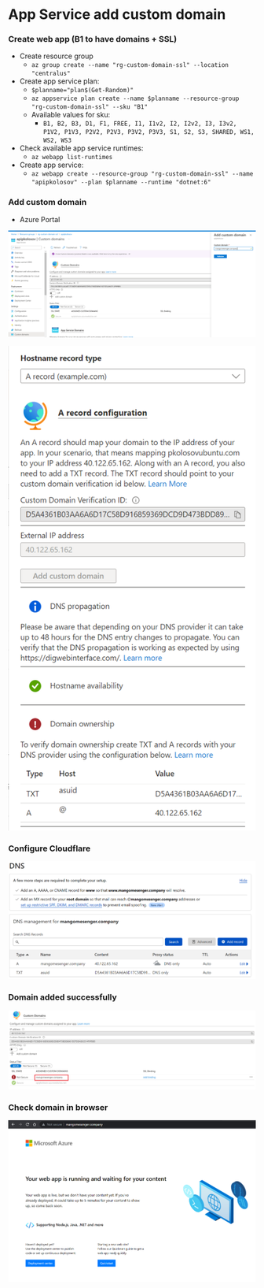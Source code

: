 ﻿# App Service add custom domain

### Create web app (B1 to have domains + SSL)

- Create resource group
    - `az group create --name "rg-custom-domain-ssl" --location "centralus"`
- Create app service plan:
    - `$planname="plan$(Get-Random)"`
    - `az appservice plan create --name $planname --resource-group "rg-custom-domain-ssl" --sku "B1"`
    - Available values for sku:
        - `B1, B2, B3, D1, F1, FREE, I1, I1v2, I2, I2v2, I3, I3v2, P1V2, P1V3, P2V2, P2V3, P3V2, P3V3, S1, S2, S3, SHARED, WS1, WS2, WS3`
- Check available app service runtimes:
    - `az webapp list-runtimes`
- Create app service:
    - `az webapp create --resource-group "rg-custom-domain-ssl" --name "apipkolosov" --plan $planname --runtime "dotnet:6"`

### Add custom domain

- Azure Portal

![portal_add_domain](./img/custom-domains/01_add_azure_portal.PNG)

![validate_domain_portal](./img/custom-domains/04_domain_name_validation_portal.PNG)

### Configure Cloudflare

![domain_cloudflare](./img/custom-domains/02_cloudflare_config.PNG)

### Domain added successfully

![domain_added](./img/custom-domains/03_custom_domain_added.png)

### Check domain in browser

![check_browser](./img/custom-domains/05_check_in_browser.PNG)